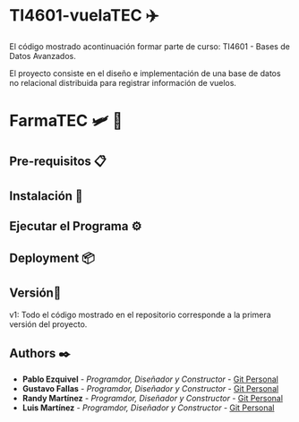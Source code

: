 # TI4601-vuelaTEC ✈️

El código mostrado acontinuación formar parte de curso: TI4601 - Bases de Datos Avanzados.

El proyecto consiste en el diseño e implementación de una base de datos no relacional distribuida para registrar información de vuelos.

# FarmaTEC 🛩 💺

## Pre-requisitos 📋

## Instalación 🔧

## Ejecutar el Programa ⚙️

## Deployment 📦

## Versión📌

v1: Todo el código mostrado en el repositorio corresponde a la primera versión del proyecto.

## Authors ✒️

- **Pablo Ezquivel** - _Programdor, Diseñador y Constructor_ - [Git Personal](https://github.com/Chanchus)
- **Gustavo Fallas** - _Programdor, Diseñador y Constructor_ - [Git Personal](https://github.com/luisjo81)
- **Randy Martínez** - _Programdor, Diseñador y Constructor_ - [Git Personal](https://github.com/randyma01)
- **Luis Martínez** - _Programdor, Diseñador y Constructor_ - [Git Personal](https://github.com/randyma01)
